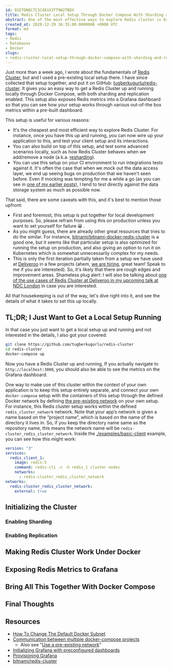 ```yaml
---
id: 01ETQNQC7C3C481X3TT9W2TBDV
title: Redis Cluster Local Setup Through Docker Compose With Sharding and Replication Enabled
abstract: One of the most effective ways to explore Redis cluster is by having it running locally, and playing with it there in your own safe-to-fail environment. However, getting that setup is not too straight forward. In this post, I want to walk you through on what it takes to get Redis Cluster up and running locally through Docker Compose with sharding and replication enabled, while also exposing the metrics of the running Redis nodes through Grafana.
created_at: 2020-12-29 16:35:00.0000000 +0000 UTC
format: md
tags:
- Redis
- Databases
- Docker
slugs:
- redis-cluster-local-setup-through-docker-compose-with-sharding-and-replication-enabled
---
```


Just more than a week ago, I wrote about the fundamentals of [Redis Cluster](http://localhost.tugberkugurlu.com/archive/redis-cluster-benefits-of-sharding-and-how-it-works), but and I used a pre-existing local setup there. I have since collected that setup together, and put it on GitHub: [tugberkugurlu/redis-cluster](https://github.com/tugberkugurlu/redis-cluster). It gives you an easy way to get a Redis Cluster up and running locally through Docker Compose, with both sharding and replication enabled. This setup also exposes Redis metrics into a Grafana dashboard so that you can see how your setup works through various out-of-the box metrics within a pre-built dashboard.

This setup is useful for various reasons:

 - It's the cheapest and most efficient way to explore Redis Cluster. For instance, once you have this up and running, you can now wire up your application to this, and test your client setup and its interactions.
 - You can also build on top of this setup, and test some advanced scenarios locally, such as how Redis Cluster behaves when we add/remove a node (a.k.a. [resharding](https://redis.io/topics/cluster-spec#cluster-live-reconfiguration)).
 - You can use this setup on your CI environment to run integrations tests against it. It's often the case that when we mock out the data access layer, we end up seeing bugs on production that we haven't seen before. Even if mocking was tempting for me a while a go (as you can see in [one of my earlier posts](https://www.tugberkugurlu.com/archive/how-to-work-with-generic-repositories-on-asp-net-mvc-and-unit-testing-them-by-mocking)), I tend to test directly against the data storage system as much as possible now.

That said, there are some caveats with this, and it's best to mention those upfront:

 - First and foremost, this setup is put together for local development purposes. So, please refrain from using this on production unless you want to set yourself for failure 😀 .
 - As you might guess, there are already other great resources that tries to do the similar. For instance, [bitnami/bitnami-docker-redis-cluster](https://github.com/bitnami/bitnami-docker-redis-cluster) is a good one, but it seems like that particular setup is also optimized for running the setup on production, and also giving an option to run it on Kubernetes which is somewhat unnecessarily complex for my needs.
 - This is only the first iteration partially taken from a setup we have used at [Deliveroo](https://careers.deliveroo.co.uk/) in a few projects (ahem, [we are hiring](https://careers.deliveroo.co.uk/?country=any&remote=&remote=true&team=engineering-team#filter-careers), great team! Speak to me if you are interested). So, it's likely that there are rough edges and improvement areas. Shameless plug alert: I will also be talking about [one of the use cases of Redis Cluster at Deliveroo in my upcoming talk at NDC London](https://ndc-london.com/agenda/redis-cluster-for-write-intensive-workloads-0xcp/0e9ytrmxsf1) in case you are interested.

All that housekeeping is out of the way, let's dive right into it, and see the details of what it takes to set this up locally.

## TL;DR; I Just Want to Get a Local Setup Running

In that case you just want to get a local setup up and running and not interested in the details, I also got your covered:

```bash
git clone https://github.com/tugberkugurlu/redis-cluster
cd redis-cluster
docker-compose up
```

Now you have a Redis Cluster up and running, If you actually navigate to `http://localhost:3000`, you should also be able to see the metrics on the Grafana dashboard.

One way to make use of this cluster within the context of your own application is to keep this setup entirely separate, and connect your own `docker-compose` setup with the containers of this setup through the defined Docker network by defining [the pre-existing network](https://docs.docker.com/compose/networking/#use-a-pre-existing-network) on your own setup. For instance, this Redis cluster setup works within the defined `redis_cluster_network` network. Note that your app’s network is given a name based on the “project name”, which is based on the name of the directory it lives in. So, if you keep the directory name same as the repository name, this means the network name will be `redis-cluster_redis_cluster_network`. Inside the [./examples/basic-client](https://github.com/tugberkugurlu/redis-cluster/blob/master/examples/basic-client) example, you can see how this might work:

```yml
version: "3"
services:
  redis_client_1:
    image: redis:5
    command: redis-cli -c -h redis_1 cluster nodes
    networks:
      - redis-cluster_redis_cluster_network
networks:
  redis-cluster_redis_cluster_network:
    external: true
```

## Initializing the Cluster

### Enabling Sharding

### Enabling Replication

## Making Redis Cluster Work Under Docker

## Exposing Redis Metrics to Grafana

## Bring All This Together With Docker Compose

## Final Thoughts

## Resources

 - [How To Change The Default Docker Subnet](https://support.zenoss.com/hc/en-us/articles/203582809-How-to-Change-the-Default-Docker-Subnet)
 - [Communication between multiple docker-compose projects](https://stackoverflow.com/a/38089080/463785)
    - Also see "[Use a pre-existing network](https://docs.docker.com/compose/networking/#use-a-pre-existing-network)"
 - [Initializing Grafana with preconfigured dashboards](https://ops.tips/blog/initialize-grafana-with-preconfigured-dashboards/)
 - [Provisioning Grafana](https://grafana.com/docs/grafana/latest/administration/provisioning/)
 - [bitnami/redis-cluster](https://hub.docker.com/r/bitnami/redis-cluster)